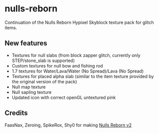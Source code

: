 # nulls-reborn
Continuation of the Nulls Reborn Hypixel Skyblock texture pack for glitch items.

## New features
- Textures for null slabs (from block zapper glitch, currently only STEP/stone_slab is supported)
- Custom textures for null bow and fishing rod
- 1.7 textures for Water/Lava/Water (No Spread)/Lava (No Spread)
- Textures for placed alpha slab (similar to the item texture provided by the original version of the pack)
- Null map texture
- Null sapling texture
- Updated icon with correct openGL untextured pink

## Credits
FaasNax, Zeroing, SpikeRox, Shy0 for making [Nulls Reborn v2](https://hypixel.net/threads/nulls-reborn-2-0-1-8-9-null-texture-pack.4175552/)
